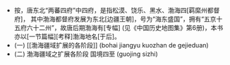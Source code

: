 - 按，唐东北“两蕃四府”中四府，是指松漠、饶乐、黑水、渤海四[羁縻州都督府]， 其中渤海都督府发展为东北[边疆王朝]，号为“海东盛国”，拥有“五京十五府六十二州”，故唐后期渤海有[专幅] (见《中国历史地图集》第6册)，本书亦以[一节篇幅][考释]渤海地名[于后]。
- (一) [[渤海疆域扩展的各阶段]] (bohai jiangyu kuozhan de gejieduan)
- (二) 渤海疆域之扩展各阶段 国境四至 (guojing sizhi)
